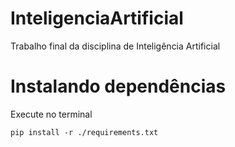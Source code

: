 # InteligenciaArtificial
Trabalho final da disciplina de Inteligência Artificial

# Instalando dependências
Execute no terminal
```shell
pip install -r ./requirements.txt
```